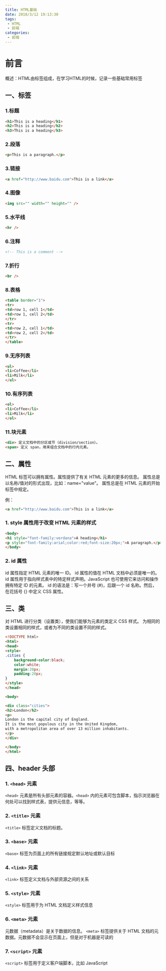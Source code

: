 ```yaml
---
title: HTML基础
date: 2018/3/12 19:13:30
tags: 
 - HTML
 - 前端
categories: 
 - 前端
---
```



# 前言

概述：HTML由标签组成，在学习HTML的时候，记录一些基础常用标签

<!-- more -->

## 一、标签  

### 1.标题

``` HTML
<h1>This is a heading</h1>
<h2>This is a heading</h2>
<h3>This is a heading</h3>
```  

### 2.段落

``` HTML
<p>This is a paragraph.</p>
```

### 3.链接

``` HTML
<a href="http://www.baidu.com">This is a link</a>
```

### 4.图像

``` HTML
<img src="" width="" height="" />
```

### 5.水平线

``` HTML
<hr />
```

### 6.注释

``` HTML
<!-- This is a comment -->
```

### 7.折行

``` HTML
<br />
```

### 8.表格

``` HTML
<table border="1">
<tr>
<td>row 1, cell 1</td>
<td>row 1, cell 2</td>
</tr>
<tr>
<td>row 2, cell 1</td>
<td>row 2, cell 2</td>
</tr>
</table>
```

### 9.无序列表

``` HTML
<ul>
<li>Coffee</li>
<li>Milk</li>
</ul>
```

### 10.有序列表

``` HTML
<ol>
<li>Coffee</li>
<li>Milk</li>
</ol>
```

### 11.块元素

``` HTML
<div> 定义文档中的分区或节（division/section）。
<span> 定义 span，用来组合文档中的行内元素。
```

## 二、属性

HTML 标签可以拥有属性。属性提供了有关 HTML 元素的更多的信息。
属性总是以名称/值对的形式出现，比如：name="value"。
属性总是在 HTML 元素的开始标签中规定。

例：

``` HTML
<a href="http://www.baidu.com">This is a link</a>
```

### 1. style 属性用于改变 HTML 元素的样式

``` HTML
<body>
<h1 style="font-family:verdana">A heading</h1>
<p style="font-family:arial;color:red;font-size:20px;">A paragraph.</p>
</body>
```

### 2. id 属性

id 属性指定 HTML 元素的唯一 ID。 id 属性的值在 HTML 文档中必须是唯一的。
id 属性用于指向样式表中的特定样式声明。JavaScript 也可使用它来访问和操作拥有特定 ID 的元素。
id 的语法是：写一个井号 (#)，后跟一个 id 名称。然后，在花括号 {} 中定义 CSS 属性。

## 三、类

对 HTML 进行分类（设置类），使我们能够为元素的类定义 CSS 样式。
为相同的类设置相同的样式，或者为不同的类设置不同的样式。

``` HTML
<!DOCTYPE html>
<html>
<head>
<style>
.cities {
    background-color:black;
    color:white;
    margin:20px;
    padding:20px;
} 
</style>
</head>

<body>

<div class="cities">
<h2>London</h2>
<p>
London is the capital city of England. 
It is the most populous city in the United Kingdom, 
with a metropolitan area of over 13 million inhabitants.
</p>
</div> 

</body>
</html>
```

## 四、header 头部

### 1. `<head>` 元素

`<head>` 元素是所有头部元素的容器。`<head>` 内的元素可包含脚本，指示浏览器在何处可以找到样式表，提供元信息，等等。

### 2. `<title>` 元素

`<title>` 标签定义文档的标题。

### 3. `<base>` 元素

`<base>` 标签为页面上的所有链接规定默认地址或默认目标

### 4. `<link>` 元素

`<link>` 标签定义文档与外部资源之间的关系

### 5. `<style>` 元素

`<style>` 标签用于为 HTML 文档定义样式信息

### 6. `<meta>` 元素

元数据（metadata）是关于数据的信息。
`<meta>` 标签提供关于 HTML 文档的元数据。元数据不会显示在页面上，但是对于机器是可读的

### 7. `<script>` 元素

`<script>` 标签用于定义客户端脚本，比如 JavaScript
